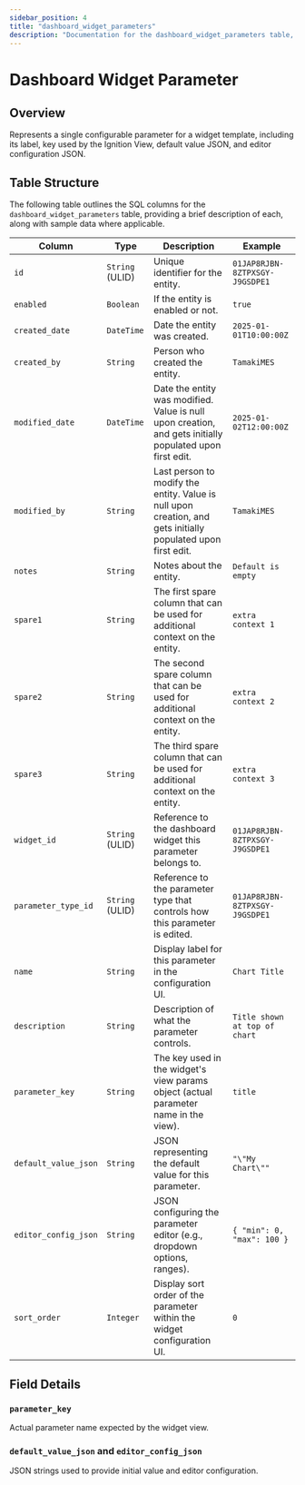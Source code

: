 ```yaml
---
sidebar_position: 4
title: "dashboard_widget_parameters"
description: "Documentation for the dashboard_widget_parameters table, outlining its columns and structure."
---
```


# Dashboard Widget Parameter

## Overview

Represents a single configurable parameter for a widget template, including its label, key used by the Ignition View,
default value JSON, and editor configuration JSON.

## Table Structure

The following table outlines the SQL columns for the `dashboard_widget_parameters` table, providing a brief description
of each, along with sample data where applicable.

| Column               | Type            | Description                                                                                                  | Example                        |
|----------------------|-----------------|--------------------------------------------------------------------------------------------------------------|--------------------------------|
| `id`                 | `String` (ULID) | Unique identifier for the entity.                                                                            | `01JAP8RJBN-8ZTPXSGY-J9GSDPE1` |
| `enabled`            | `Boolean`       | If the entity is enabled or not.                                                                             | `true`                         |
| `created_date`       | `DateTime`      | Date the entity was created.                                                                                 | `2025-01-01T10:00:00Z`         |
| `created_by`         | `String`        | Person who created the entity.                                                                               | `TamakiMES`                    |
| `modified_date`      | `DateTime`      | Date the entity was modified. Value is null upon creation, and gets initially populated upon first edit.     | `2025-01-02T12:00:00Z`         |
| `modified_by`        | `String`        | Last person to modify the entity. Value is null upon creation, and gets initially populated upon first edit. | `TamakiMES`                    |
| `notes`              | `String`        | Notes about the entity.                                                                                      | `Default is empty`             |
| `spare1`             | `String`        | The first spare column that can be used for additional context on the entity.                                | `extra context 1`              |
| `spare2`             | `String`        | The second spare column that can be used for additional context on the entity.                               | `extra context 2`              |
| `spare3`             | `String`        | The third spare column that can be used for additional context on the entity.                                | `extra context 3`              |
| `widget_id`          | `String` (ULID) | Reference to the dashboard widget this parameter belongs to.                                                 | `01JAP8RJBN-8ZTPXSGY-J9GSDPE1` |
| `parameter_type_id`  | `String` (ULID) | Reference to the parameter type that controls how this parameter is edited.                                  | `01JAP8RJBN-8ZTPXSGY-J9GSDPE1` |
| `name`               | `String`        | Display label for this parameter in the configuration UI.                                                    | `Chart Title`                  |
| `description`        | `String`        | Description of what the parameter controls.                                                                  | `Title shown at top of chart`  |
| `parameter_key`      | `String`        | The key used in the widget's view params object (actual parameter name in the view).                         | `title`                        |
| `default_value_json` | `String`        | JSON representing the default value for this parameter.                                                      | `"\"My Chart\""`               |
| `editor_config_json` | `String`        | JSON configuring the parameter editor (e.g., dropdown options, ranges).                                      | `{ "min": 0, "max": 100 }`     |
| `sort_order`         | `Integer`       | Display sort order of the parameter within the widget configuration UI.                                      | `0`                            |

## Field Details

### `parameter_key`

Actual parameter name expected by the widget view.

### `default_value_json` and `editor_config_json`

JSON strings used to provide initial value and editor configuration.

